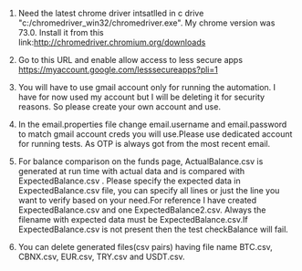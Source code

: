 1) Need the latest chrome driver intsatlled in c drive "c:/chromedriver_win32/chromedriver.exe". My chrome version was 73.0. Install it from this link:http://chromedriver.chromium.org/downloads

2) Go to this URL and enable allow access to less secure apps https://myaccount.google.com/lesssecureapps?pli=1

3) You will have to use gmail account only for running the automation. I have for now used my account but I will be deleting it for security reasons. So please create your own account and use.

4) In the email.properties file change email.username and email.password to match gmail account creds you will use.Please use dedicated 
   account for running tests. As OTP is always got from the most recent email.

5) For balance comparison on the funds page, ActualBalance.csv is generated at run time with actual data and is compared with ExpectedBalance.csv . Please specify the expected data in  ExpectedBalance.csv file, you can specify all lines or just the line you want to verify based on your need.For reference I have created ExpectedBalance.csv and one ExpectedBalance2.csv. 
Always the filename with expected data must be ExpectedBalance.csv.If ExpectedBalance.csv is not present then the test checkBalance will fail.

6) You can delete generated files(csv pairs) having file name BTC.csv, CBNX.csv, EUR.csv, TRY.csv and USDT.csv.
